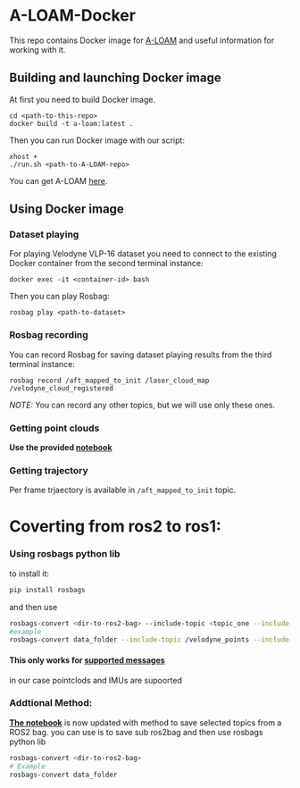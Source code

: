 # A-LOAM-Docker
This repo contains Docker image for [A-LOAM](https://github.com/HKUST-Aerial-Robotics/A-LOAM) and useful information for working with it.

## Building and launching Docker image
At first you need to build Docker image.
```
cd <path-to-this-repo>
docker build -t a-loam:latest .
```
Then you can run Docker image with our script:
```
xhost +
./run.sh <path-to-A-LOAM-repo>
```
You can get A-LOAM [here](https://github.com/HKUST-Aerial-Robotics/A-LOAM).

## Using Docker image
### Dataset playing
For playing Velodyne VLP-16 dataset you need to connect to the existing Docker container from the second terminal instance:
```
docker exec -it <container-id> bash
```
Then you can play Rosbag:
```
rosbag play <path-to-dataset>
```
### Rosbag recording
You can record Rosbag for saving dataset playing results from the third terminal instance:
```
rosbag record /aft_mapped_to_init /laser_cloud_map /velodyne_cloud_registered
```
*NOTE:* You can record any other topics, but we will use only these ones.
### Getting point clouds
**Use the provided [notebook](bag2pcd.ipynb)**

### Getting trajectory
Per frame trjaectory is available in `/aft_mapped_to_init` topic.

# Coverting from ros2 to ros1:
### Using rosbags python lib
to install it: 
```bash
pip install rosbags
```
and then use 
```bash
rosbags-convert <dir-to-ros2-bag> --include-topic <topic_one --include-topic <topic_two> 
#example 
rosbags-convert data_folder --include-topic /velodyne_points --include-topic /imu
```
#### This only works for [supported messages](https://ternaris.gitlab.io/rosbags/topics/typesys.html#included-message-types)
in our case pointclods and IMUs are supoorted

### Addtional Method:  
**[The notebook](bag2pcd.ipynb)** is now updated with method to save selected topics from a ROS2 bag. 
you can use is to save sub ros2bag and then use rosbags python lib 
```bash 
rosbags-convert <dir-to-ros2-bag>
# Example
rosbags-convert data_folder 
``` 

